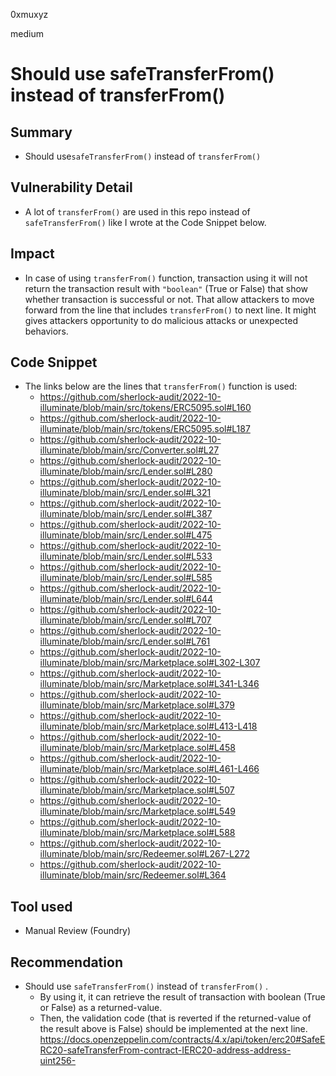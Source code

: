 0xmuxyz

medium

# Should use safeTransferFrom() instead of transferFrom()

## Summary
- Should use`safeTransferFrom()` instead of `transferFrom()`

## Vulnerability Detail
- A lot of `transferFrom()` are used in this repo instead of `safeTransferFrom()` like I wrote at the Code Snippet below.


## Impact
- In case of using `transferFrom()` function, transaction using it will not return the transaction result with `"boolean"` (True or False) that show whether transaction is successful or not. That allow attackers to move forward from the line that includes  `transferFrom()` to next line. It might gives attackers opportunity to do malicious attacks or unexpected behaviors. 


## Code Snippet
- The links below are the lines that `transferFrom()` function is used:
  - https://github.com/sherlock-audit/2022-10-illuminate/blob/main/src/tokens/ERC5095.sol#L160
  - https://github.com/sherlock-audit/2022-10-illuminate/blob/main/src/tokens/ERC5095.sol#L187
  - https://github.com/sherlock-audit/2022-10-illuminate/blob/main/src/Converter.sol#L27
  - https://github.com/sherlock-audit/2022-10-illuminate/blob/main/src/Lender.sol#L280
  - https://github.com/sherlock-audit/2022-10-illuminate/blob/main/src/Lender.sol#L321
  - https://github.com/sherlock-audit/2022-10-illuminate/blob/main/src/Lender.sol#L387
  - https://github.com/sherlock-audit/2022-10-illuminate/blob/main/src/Lender.sol#L475
  - https://github.com/sherlock-audit/2022-10-illuminate/blob/main/src/Lender.sol#L533
  - https://github.com/sherlock-audit/2022-10-illuminate/blob/main/src/Lender.sol#L585
  - https://github.com/sherlock-audit/2022-10-illuminate/blob/main/src/Lender.sol#L644
  - https://github.com/sherlock-audit/2022-10-illuminate/blob/main/src/Lender.sol#L707
  - https://github.com/sherlock-audit/2022-10-illuminate/blob/main/src/Lender.sol#L761
  - https://github.com/sherlock-audit/2022-10-illuminate/blob/main/src/Marketplace.sol#L302-L307
  - https://github.com/sherlock-audit/2022-10-illuminate/blob/main/src/Marketplace.sol#L341-L346
  - https://github.com/sherlock-audit/2022-10-illuminate/blob/main/src/Marketplace.sol#L379
  - https://github.com/sherlock-audit/2022-10-illuminate/blob/main/src/Marketplace.sol#L413-L418
  - https://github.com/sherlock-audit/2022-10-illuminate/blob/main/src/Marketplace.sol#L458
  - https://github.com/sherlock-audit/2022-10-illuminate/blob/main/src/Marketplace.sol#L461-L466
  - https://github.com/sherlock-audit/2022-10-illuminate/blob/main/src/Marketplace.sol#L507
  - https://github.com/sherlock-audit/2022-10-illuminate/blob/main/src/Marketplace.sol#L549
  - https://github.com/sherlock-audit/2022-10-illuminate/blob/main/src/Marketplace.sol#L588
  - https://github.com/sherlock-audit/2022-10-illuminate/blob/main/src/Redeemer.sol#L267-L272
  - https://github.com/sherlock-audit/2022-10-illuminate/blob/main/src/Redeemer.sol#L364
  

## Tool used
- Manual Review (Foundry)

## Recommendation
- Should use `safeTransferFrom()` instead of `transferFrom()` . 
  - By using it, it can retrieve the result of transaction with boolean (True or False) as a returned-value.
  - Then, the validation code (that is reverted if the returned-value of the result above is False) should be implemented at the next line.
     https://docs.openzeppelin.com/contracts/4.x/api/token/erc20#SafeERC20-safeTransferFrom-contract-IERC20-address-address-uint256-